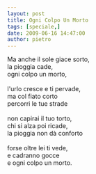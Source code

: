 ```yaml
---
layout: post
title: Ogni Colpo Un Morto
tags: [speciale,]
date: 2009-06-16 14:47:00
author: pietro
---
```

Ma anche il sole giace sorto,<br/>la pioggia cade,<br/>ogni colpo un morto,<br/><br/>l'urlo cresce e ti pervade,<br/>ma col fiato corto<br/>percorri le tue strade<br/><br/>non capirai il tuo torto,<br/>chi si alza poi ricade,<br/>la pioggia non dà conforto<br/><br/>forse oltre lei ti vede,<br/>e cadranno gocce<br/>e ogni colpo un morto.
